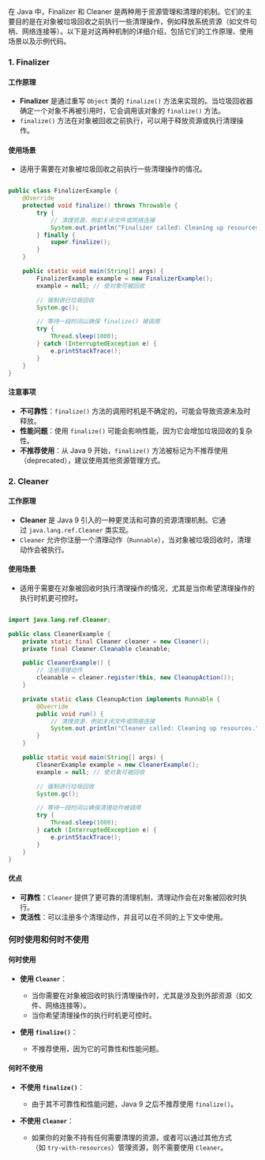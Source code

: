 在 Java 中，Finalizer 和 Cleaner 是两种用于资源管理和清理的机制。它们的主要目的是在对象被垃圾回收之前执行一些清理操作，例如释放系统资源（如文件句柄、网络连接等）。以下是对这两种机制的详细介绍，包括它们的工作原理、使用场景以及示例代码。

### 1. Finalizer

#### 工作原理

- **Finalizer** 是通过重写 `Object` 类的 `finalize()` 方法来实现的。当垃圾回收器确定一个对象不再被引用时，它会调用该对象的 `finalize()` 方法。
- `finalize()` 方法在对象被回收之前执行，可以用于释放资源或执行清理操作。

#### 使用场景

- 适用于需要在对象被垃圾回收之前执行一些清理操作的情况。
```java

public class FinalizerExample {
    @Override
    protected void finalize() throws Throwable {
        try {
            // 清理资源，例如关闭文件或网络连接
            System.out.println("Finalizer called: Cleaning up resources.");
        } finally {
            super.finalize();
        }
    }

    public static void main(String[] args) {
        FinalizerExample example = new FinalizerExample();
        example = null; // 使对象可被回收

        // 强制进行垃圾回收
        System.gc();

        // 等待一段时间以确保 finalize() 被调用
        try {
            Thread.sleep(1000);
        } catch (InterruptedException e) {
            e.printStackTrace();
        }
    }
}

```


#### 注意事项

- **不可靠性**：`finalize()` 方法的调用时机是不确定的，可能会导致资源未及时释放。
- **性能问题**：使用 `finalize()` 可能会影响性能，因为它会增加垃圾回收的复杂性。
- **不推荐使用**：从 Java 9 开始，`finalize()` 方法被标记为不推荐使用（deprecated），建议使用其他资源管理方式。

### 2. Cleaner

#### 工作原理

- **Cleaner** 是 Java 9 引入的一种更灵活和可靠的资源清理机制。它通过 `java.lang.ref.Cleaner` 类实现。
- `Cleaner` 允许你注册一个清理动作（`Runnable`），当对象被垃圾回收时，清理动作会被执行。

#### 使用场景

- 适用于需要在对象被回收时执行清理操作的情况，尤其是当你希望清理操作的执行时机更可控时。

```java

import java.lang.ref.Cleaner;

public class CleanerExample {
    private static final Cleaner cleaner = new Cleaner();
    private final Cleaner.Cleanable cleanable;

    public CleanerExample() {
        // 注册清理动作
        cleanable = cleaner.register(this, new CleanupAction());
    }

    private static class CleanupAction implements Runnable {
        @Override
        public void run() {
            // 清理资源，例如关闭文件或网络连接
            System.out.println("Cleaner called: Cleaning up resources.");
        }
    }

    public static void main(String[] args) {
        CleanerExample example = new CleanerExample();
        example = null; // 使对象可被回收

        // 强制进行垃圾回收
        System.gc();

        // 等待一段时间以确保清理动作被调用
        try {
            Thread.sleep(1000);
        } catch (InterruptedException e) {
            e.printStackTrace();
        }
    }
}

```


#### 优点

- **可靠性**：`Cleaner` 提供了更可靠的清理机制，清理动作会在对象被回收时执行。
- **灵活性**：可以注册多个清理动作，并且可以在不同的上下文中使用。

### 何时使用和何时不使用

#### 何时使用

- **使用 `Cleaner`**：
    
    - 当你需要在对象被回收时执行清理操作时，尤其是涉及到外部资源（如文件、网络连接等）。
    - 当你希望清理操作的执行时机更可控时。
- **使用 `finalize()`**：
    
    - 不推荐使用，因为它的可靠性和性能问题。

#### 何时不使用

- **不使用 `finalize()`**：
    
    - 由于其不可靠性和性能问题，Java 9 之后不推荐使用 `finalize()`。
- **不使用 `Cleaner`**：
    
    - 如果你的对象不持有任何需要清理的资源，或者可以通过其他方式（如 `try-with-resources`）管理资源，则不需要使用 `Cleaner`。